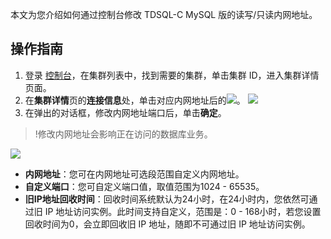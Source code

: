 本文为您介绍如何通过控制台修改 TDSQL-C MySQL 版的读写/只读内网地址。

## 操作指南
1. 登录 [控制台](https://console.cloud.tencent.com/cynosdb)，在集群列表中，找到需要的集群，单击集群 ID，进入集群详情页面。
2. 在**集群详情**页的**连接信息**处，单击对应内网地址后的![](https://main.qcloudimg.com/raw/cf9bbcfaea10f0316bddd967cb6e8ffc.png)。
![](https://main.qcloudimg.com/raw/105df0aa310d34e775cfa8ef73141879.png)
3. 在弹出的对话框，修改内网地址端口后，单击**确定**。
>!修改内网地址会影响正在访问的数据库业务。
>
![](https://qcloudimg.tencent-cloud.cn/raw/502bcea9971b1f63c595a41b7eeafbfb.png)
 - **内网地址**：您可在内网地址可选段范围自定义内网地址。
 - **自定义端口**：您可自定义端口值，取值范围为1024 - 65535。
 - **旧IP地址回收时间**：回收时间系统默认为24小时，在24小时内，您依然可通过旧 IP 地址访问实例。此时间支持自定义，范围是：0 - 168小时，若您设置回收时间为0，会立即回收旧 IP 地址，随即不可通过旧 IP 地址访问实例。
